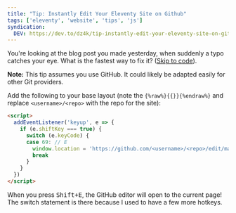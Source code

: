 ```yaml
---
title: "Tip: Instantly Edit Your Eleventy Site on Github"
tags: ['eleventy', 'website', 'tips', 'js']
syndication:
  DEV: https://dev.to/dz4k/tip-instantly-edit-your-eleventy-site-on-github-5cme
---
```


You're looking at the blog post you made yesterday, when suddenly a typo catches your eye. What is the fastest way to fix it? ([Skip to code]({{page.url}}/#the-code)).

**Note:** This tip assumes you use GitHub. It could likely be adapted easily for other Git providers.

Add the following to your base layout (note the `{%raw%}{{}}{%endraw%}` and replace `<username>/<repo>` with the repo for the site):

```html
<script>
  addEventListener('keyup', e => {
    if (e.shiftKey === true) {
      switch (e.keyCode) {
      case 69: // E
        window.location = 'https://github.com/<username>/<repo>/edit/master/{%raw%}{{page.inputPath}}{%endraw%}'
        break
      }
    }
  })
</script>
```

When you press <kbd>Shift+E</kbd>, the GitHub editor will open to the current page! The switch statement is there because I used to have a few more hotkeys.
